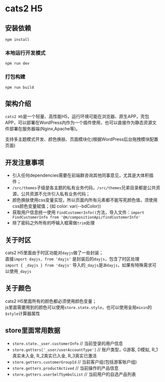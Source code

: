 # cats2 H5

## 安装依赖
```
npm install
```

### 本地运行开发模式
```
npm run dev
```

### 打包构建
```
npm run build
```

## 架构介绍

`cats2 H5`是一个轻量、高性能H5，运行环境可能在浏览器、原生APP，壳包APP，可以部署在WordPress内作为一个插件使用，也可以直接作为静态资源文件部署在服务器端(Nginx,Apache等)。

支持多主题模式开发、颜色换肤、页面模块化(根据WordPress后台拖拽模块配置页面)

## 开发注意事项

- 引入任何dependencies需要在前端群咨询其他同事意见，尤其是大体积插件；
- `/src/themes`子级是各主题的私有业务代码，`/src/themes`兄弟目录都是公共资源，公共资源不允许引入私有业务代码；
- 颜色换肤使用css变量实现，所以页面内所有元素都不能写死颜色值，须使用css颜色变量赋值；(如 color: var(--bdColor))
- 获取用户信息统一使用 `FindCustomerInfo()`方法，导入文件：`import FindCustomerInfo from '@m/compositionApi/findCustomerInfo'`
- 除了密码之外所有的呼输入框需做`trim`处理

## 关于时区

cats2 H5里面由于时区功能对`dayjs`做了一些封装；   
直接`import dayjs, from 'dayjs'` 是封装后的`dayjs`，包含了时区处理   
`import { _dayjs } from 'dayjs'` 导入的`_dayjs`是`源dayjs`，如果有特殊需求可以使用`_dayjs`

## 关于颜色

cats2 H5里面所有的颜色都必须使用颜色变量；   
js里面需要用到的颜色可以使用`store.state.style`，也可以使用全局`mixin`的 `$style`计算器属性

## store里面常用数据
- `store.state._user.customerInfo` // 当前登录的用户信息
- `store.getters['_user/userAccountType']` // 账户类型，G游客, D模拟, R_1真实未入金, R_2真实已入金, R_3真实已激活
- `store.getters.customerGroupId` // 当前客户组(包括游客账户组)
- `store.getters.productActived` // 当前操作的产品信息
- `store.getters.userSelfSymbolList` // 当前用户的自选产品列表

